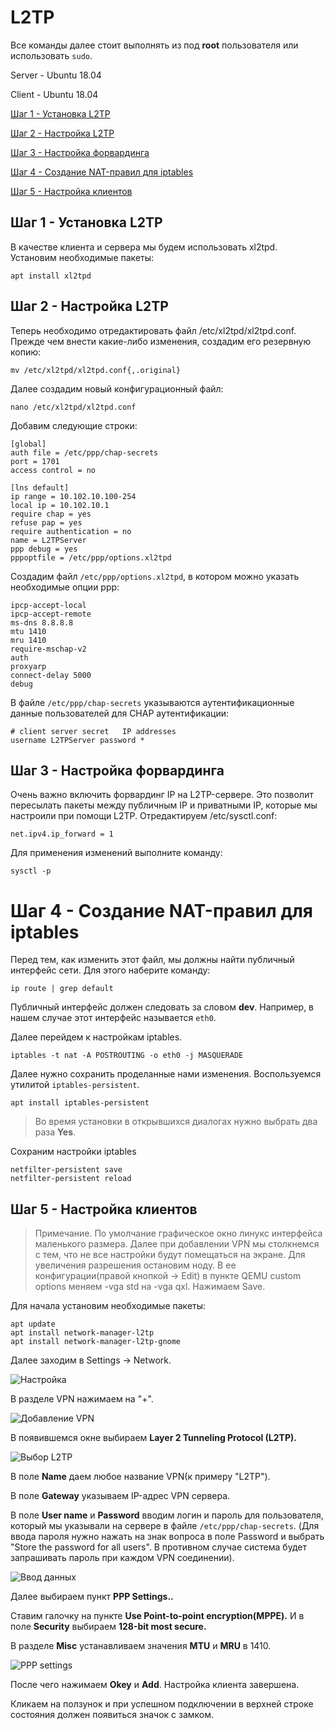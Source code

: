 # L2TP

Все команды далее стоит выполнять из под **root** пользователя или использовать ```sudo```.

Server - Ubuntu 18.04

Client - Ubuntu 18.04

[Шаг 1 - Установка L2TP](#шаг-1---установка-l2tp)

[Шаг 2 - Настройка L2TP](#шаг-2---настройка-l2tp)

[Шаг 3 - Настройка форвардинга](#шаг-3---настройка-форвардинга)

[Шаг 4 - Создание NAT-правил для iptables](#шаг-4---создание-nat-правил-для-iptables)

[Шаг 5 - Настройка клиентов](#шаг-5---настройка-клиентов)

## Шаг 1 - Установка L2TP

В качестве клиента и cервера мы будем использовать xl2tpd. Установим необходимые пакеты:
    
    apt install xl2tpd
    
## Шаг 2 - Настройка L2TP
    
Теперь необходимо отредактировать файл /etc/xl2tpd/xl2tpd.conf. Прежде чем внести какие-либо изменения, создадим его резервную копию: 

    mv /etc/xl2tpd/xl2tpd.conf{,.original}
    
Далее создадим новый конфигурационный файл:

    nano /etc/xl2tpd/xl2tpd.conf
    
Добавим следующие строки:

    [global]
    auth file = /etc/ppp/chap-secrets
    port = 1701
    access control = no
    
    [lns default]
    ip range = 10.102.10.100-254
    local ip = 10.102.10.1
    require chap = yes
    refuse pap = yes
    require authentication = no
    name = L2TPServer
    ppp debug = yes
    pppoptfile = /etc/ppp/options.xl2tpd
    
Создадим файл ```/etc/ppp/options.xl2tpd```, в котором можно указать необходимые опции ppp:

    ipcp-accept-local
    ipcp-accept-remote
    ms-dns 8.8.8.8
    mtu 1410
    mru 1410
    require-mschap-v2
    auth
    proxyarp
    connect-delay 5000
    debug

В файле ```/etc/ppp/chap-secrets``` указываются аутентификационные данные пользователей для CHAP аутентификации:

    # client server secret   IP addresses
    username L2TPServer password *
    
## Шаг 3 - Настройка форвардинга

Очень важно включить форвардинг IP на L2TP-сервере. Это позволит пересылать пакеты между публичным IP и приватными IP, которые мы настроили при помощи L2TP. Отредактируем /etc/sysctl.conf:
    
    net.ipv4.ip_forward = 1
    
Для применения изменений выполните команду:

    sysctl -p
    
# Шаг 4 - Создание NAT-правил для iptables

Перед тем, как изменить этот файл, мы должны найти публичный интерфейс сети. Для этого наберите команду:

    ip route | grep default
    
Публичный интерфейс должен следовать за словом **dev**. Например, в нашем случае этот интерфейс называется ```eth0```.

Далее перейдем к настройкам iptables.

    iptables -t nat -A POSTROUTING -o eth0 -j MASQUERADE
    
Далее нужно сохранить проделанные нами изменения. Воспользуемся утилитой ```iptables-persistent```.

    apt install iptables-persistent
    
>Во время установки в открывшихся диалогах нужно выбрать два раза **Yes**.

Сохраним настройки iptables

    netfilter-persistent save
    netfilter-persistent reload
    
## Шаг 5 - Настройка клиентов

> Примечание. По умолчание графическое окно линукс интерфейса маленького размера. Далее при добавлении VPN мы столкнемся с тем, что не все настройки будут помещаться на экране. Для увеличения разрешения остановим ноду. В ее конфигурации(правой кнопкой -> Edit) в пункте QEMU custom options меняем -vga std на -vga qxl. Нажимаем Save.

Для начала установим необходимые пакеты:
    
    apt update
    apt install network-manager-l2tp
    apt install network-manager-l2tp-gnome
    
Далее заходим в Settings -> Network. 

![Настройка](https://sun1-86.userapi.com/t5VBHad3DOLRkw3K8OAfB6hzdb6gIfb2aMzs6w/dqIqedhAibE.jpg )

В разделе VPN нажимаем на "+". 

![Добавление VPN](https://sun1-30.userapi.com/95EqMIPesHVw5dMFv_VGvVbIIaCgI0IRJoRw4A/QAxCCH3JF9A.jpg )

В появившемся окне выбираем **Layer 2 Tunneling Protocol (L2TP).**

![Выбор L2TP](https://sun1-98.userapi.com/2pkLLfjPaC1FBXuClphXLB63u3QMvnxe006pIw/cTSGJGxTkOY.jpg )

В поле **Name** даем любое название VPN(к примеру "L2TP").

В поле **Gateway** указываем IP-адрес VPN сервера.

В поле **User name** и **Password** вводим логин и пароль для пользователя, который мы указывали на сервере в файле ```/etc/ppp/chap-secrets```. (Для ввода пароля нужно нажать на знак вопроса в поле Password и выбрать "Store the password for all users". В противном случае система будет запрашивать пароль при каждом VPN соединении).

![Ввод данных](https://sun1-20.userapi.com/SN2M2defeFCoQhzhANicLwwmbQr_5OSLKTpIyA/c_LaOyqWaBE.jpg )

Далее выбираем пункт **PPP Settings..**

Ставим галочку на пункте **Use Point-to-point encryption(MPPE).** И в поле **Security** выбираем **128-bit most secure.**

В разделе **Misc** устанавливаем значения **MTU** и **MRU** в 1410.

![PPP settings](https://sun1-22.userapi.com/ZfQxQMuUPweRYkpVB9WAngno9g03Re613OaFKA/ZhDcFjF7Kzc.jpg )

После чего нажимаем **Okey** и **Add**. Настройка клиента завершена. 

Кликаем на ползунок и при успешном подключении в верхней строке состояния должен появиться значок с замком.
